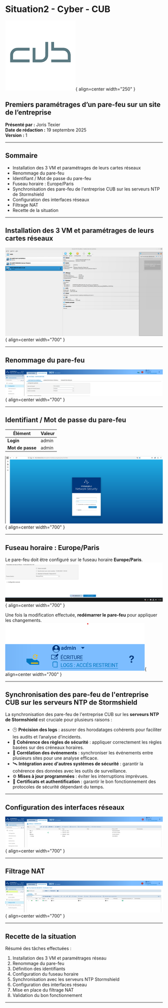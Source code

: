 # Situation2 - Cyber - CUB
![logo cub0](../../media/74.png){ align=center width="250" }

## Premiers paramétrages d’un pare-feu sur un site de l’entreprise  

**Présenté par :** Joris Texier  
**Date de rédaction :** 19 septembre 2025  
**Version :** 1  

---

## Sommaire

- Installation des 3 VM et paramétrages de leurs cartes réseaux  
- Renommage du pare-feu  
- Identifiant / Mot de passe du pare-feu  
- Fuseau horaire : Europe/Paris  
- Synchronisation des pare-feu de l'entreprise CUB sur les serveurs NTP de Stormshield  
- Configuration des interfaces réseaux  
- Filtrage NAT  
- Recette de la situation  

---

## Installation des 3 VM et paramétrages de leurs cartes réseaux
![logo cub0](../../media/76.png){ align=center width="700" }


---

## Renommage du pare-feu
![logo cub0](../../media/77.png){ align=center width="700" }


---

## Identifiant / Mot de passe du pare-feu

| Élément | Valeur |
|----------|--------|
| **Login** | admin |
| **Mot de passe** | admin |
![logo cub0](../../media/78.png){ align=center width="700" }

---

## Fuseau horaire : Europe/Paris

Le pare-feu doit être configuré sur le fuseau horaire **Europe/Paris**.
![logo cub0](../../media/79.png){ align=center width="700" }
  
Une fois la modification effectuée, **redémarrer le pare-feu** pour appliquer les changements.
![logo cub0](../../media/80.png){ align=center width="700" }

---

## Synchronisation des pare-feu de l'entreprise CUB sur les serveurs NTP de Stormshield

La synchronisation des pare-feu de l'entreprise CUB sur les **serveurs NTP de Stormshield** est cruciale pour plusieurs raisons :

- 🕒 **Précision des logs** : assurer des horodatages cohérents pour faciliter les audits et l’analyse d’incidents.  
- 🔐 **Cohérence des règles de sécurité** : appliquer correctement les règles basées sur des créneaux horaires.  
- 🧩 **Corrélation des événements** : synchroniser les événements entre plusieurs sites pour une analyse efficace.  
- 🛰️ **Intégration avec d'autres systèmes de sécurité** : garantir la cohérence des données avec les outils de surveillance.  
- ⚙️ **Mises à jour programmées** : éviter les interruptions imprévues.  
- 🔏 **Certificats et authentification** : garantir le bon fonctionnement des protocoles de sécurité dépendant du temps.  

---

## Configuration des interfaces réseaux
![logo cub0](../../media/81.png){ align=center width="700" }


---

## Filtrage NAT
![logo cub0](../../media/82.png){ align=center width="700" }


---

## Recette de la situation

Résumé des tâches effectuées :

1. Installation des 3 VM et paramétrages réseau  
2. Renommage du pare-feu  
3. Définition des identifiants  
4. Configuration du fuseau horaire  
5. Synchronisation avec les serveurs NTP Stormshield  
6. Configuration des interfaces réseau  
7. Mise en place du filtrage NAT  
8. Validation du bon fonctionnement

---


